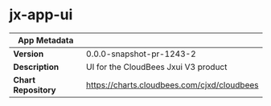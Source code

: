 # jx-app-ui

|App Metadata||
|---|---|
| **Version** | 0.0.0-snapshot-pr-1243-2 |
| **Description** | UI for the CloudBees Jxui V3 product |
| **Chart Repository** | https://charts.cloudbees.com/cjxd/cloudbees |
